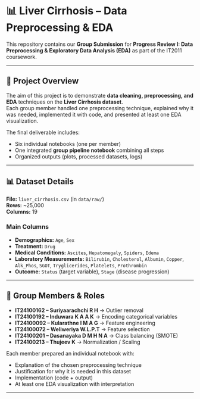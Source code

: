# 📊 Liver Cirrhosis – Data Preprocessing & EDA

This repository contains our **Group Submission** for **Progress Review I: Data Preprocessing & Exploratory Data Analysis (EDA)** as part of the IT2011 coursework.

---

## 📌 Project Overview
The aim of this project is to demonstrate **data cleaning, preprocessing, and EDA** techniques on the **Liver Cirrhosis dataset**.  
Each group member handled one preprocessing technique, explained why it was needed, implemented it with code, and presented at least one EDA visualization.  

The final deliverable includes:
- Six individual notebooks (one per member)  
- One integrated **group pipeline notebook** combining all steps  
- Organized outputs (plots, processed datasets, logs)  

---

## 📊 Dataset Details
**File:** `liver_cirrhosis.csv` (in `data/raw/`)  
**Rows:** ~25,000  
**Columns:** 19  

### Main Columns
- **Demographics:** `Age`, `Sex`
- **Treatment:** `Drug`
- **Medical Conditions:** `Ascites`, `Hepatomegaly`, `Spiders`, `Edema`
- **Laboratory Measurements:** `Bilirubin`, `Cholesterol`, `Albumin`, `Copper`, `Alk_Phos`, `SGOT`, `Tryglicerides`, `Platelets`, `Prothrombin`
- **Outcome:** `Status` (target variable), `Stage` (disease progression)

---

## 👥 Group Members & Roles
- **IT24100162 – Suriyaarachchi R H** → Outlier removal  
- **IT24100192 – Induwara K A A K** → Encoding categorical variables  
- **IT24100092 – Kularathne I M A G** → Feature engineering  
- **IT24100072 – Weliweriya W.L.P.T** → Feature selection  
- **IT24100201 – Dasanayaka D M H N A** → Class balancing (SMOTE)  
- **IT24100213 – Thujeev K** → Normalization / Scaling  

Each member prepared an individual notebook with:
- Explanation of the chosen preprocessing technique  
- Justification for why it is needed in this dataset  
- Implementation (code + output)  
- At least one EDA visualization with interpretation  

---

